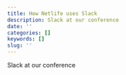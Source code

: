 ```yaml
---
title: How Netlife uses Slack
description: Slack at our conference
date: ''
categories: []
keywords: []
slug: ''
---
```


  

  

  

Slack at our conference